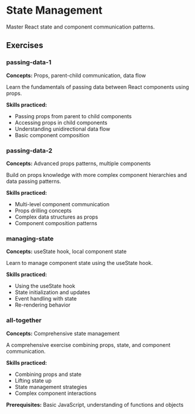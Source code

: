 # State Management

Master React state and component communication patterns.

## Exercises

### passing-data-1
**Concepts:** Props, parent-child communication, data flow

Learn the fundamentals of passing data between React components using props.

**Skills practiced:**
- Passing props from parent to child components
- Accessing props in child components
- Understanding unidirectional data flow
- Basic component composition

### passing-data-2
**Concepts:** Advanced props patterns, multiple components

Build on props knowledge with more complex component hierarchies and data passing patterns.

**Skills practiced:**
- Multi-level component communication
- Props drilling concepts
- Complex data structures as props
- Component composition patterns

### managing-state
**Concepts:** useState hook, local component state

Learn to manage component state using the useState hook.

**Skills practiced:**
- Using the useState hook
- State initialization and updates
- Event handling with state
- Re-rendering behavior

### all-together
**Concepts:** Comprehensive state management

A comprehensive exercise combining props, state, and component communication.

**Skills practiced:**
- Combining props and state
- Lifting state up
- State management strategies
- Complex component interactions

**Prerequisites:** Basic JavaScript, understanding of functions and objects